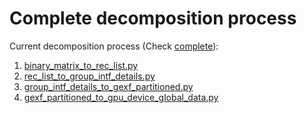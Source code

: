# Complete decomposition process

Current decomposition process (Check [complete](complete)):
1. [binary_matrix_to_rec_list.py](binary_matrix_to_rec_list.py)
2. [rec_list_to_group_intf_details.py](Frec_list_to_group_intf_details.py)
3. [group_intf_details_to_gexf_partitioned.py](group_intf_details_to_gexf_partitioned.py)
4. [gexf_partitioned_to_gpu_device_global_data.py](gexf_partitioned_to_gpu_device_global_data.py)
